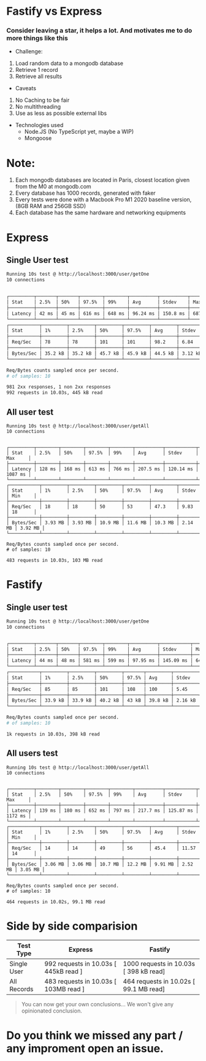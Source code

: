 # Fastify vs Express

### Consider leaving a star, it helps a lot. And motivates me to do more things like this

- Challenge: 

1. Load random data to a mongodb database
2. Retrieve 1 record
3. Retrieve all results

- Caveats

1. No Caching to be fair
2. No multithreading
3. Use as less as possible external libs


- Technologies used
  - Node.JS (No TypeScript yet, maybe a WIP)
  - Mongoose

# Note:
  1. Each mongodb databases are located in Paris, closest location given from the M0 at mongodb.com
  2. Every database has 1000 records, generated with faker
  3. Every tests were done with a Macbook Pro M1 2020 baseline version, (8GB RAM and 256GB SSD)
  4. Each database has the same hardware and networking equipments


# Express 

## Single User test
```bash
Running 10s test @ http://localhost:3000/user/getOne
10 connections


┌─────────┬───────┬───────┬────────┬────────┬──────────┬──────────┬────────┐
│ Stat    │ 2.5%  │ 50%   │ 97.5%  │ 99%    │ Avg      │ Stdev    │ Max    │
├─────────┼───────┼───────┼────────┼────────┼──────────┼──────────┼────────┤
│ Latency │ 42 ms │ 45 ms │ 616 ms │ 648 ms │ 96.24 ms │ 150.8 ms │ 687 ms │
└─────────┴───────┴───────┴────────┴────────┴──────────┴──────────┴────────┘
┌───────────┬─────────┬─────────┬─────────┬─────────┬─────────┬─────────┬─────────┐
│ Stat      │ 1%      │ 2.5%    │ 50%     │ 97.5%   │ Avg     │ Stdev   │ Min     │
├───────────┼─────────┼─────────┼─────────┼─────────┼─────────┼─────────┼─────────┤
│ Req/Sec   │ 78      │ 78      │ 101     │ 101     │ 98.2    │ 6.84    │ 78      │
├───────────┼─────────┼─────────┼─────────┼─────────┼─────────┼─────────┼─────────┤
│ Bytes/Sec │ 35.2 kB │ 35.2 kB │ 45.7 kB │ 45.9 kB │ 44.5 kB │ 3.12 kB │ 35.2 kB │
└───────────┴─────────┴─────────┴─────────┴─────────┴─────────┴─────────┴─────────┘

Req/Bytes counts sampled once per second.
# of samples: 10

981 2xx responses, 1 non 2xx responses
992 requests in 10.03s, 445 kB read
```

## All user test
```
Running 10s test @ http://localhost:3000/user/getAll
10 connections


┌─────────┬────────┬────────┬────────┬────────┬──────────┬───────────┬─────────┐
│ Stat    │ 2.5%   │ 50%    │ 97.5%  │ 99%    │ Avg      │ Stdev     │ Max     │
├─────────┼────────┼────────┼────────┼────────┼──────────┼───────────┼─────────┤
│ Latency │ 128 ms │ 168 ms │ 613 ms │ 766 ms │ 207.5 ms │ 120.14 ms │ 1087 ms │
└─────────┴────────┴────────┴────────┴────────┴──────────┴───────────┴─────────┘
┌───────────┬─────────┬─────────┬─────────┬─────────┬─────────┬─────────┬─────────┐
│ Stat      │ 1%      │ 2.5%    │ 50%     │ 97.5%   │ Avg     │ Stdev   │ Min     │
├───────────┼─────────┼─────────┼─────────┼─────────┼─────────┼─────────┼─────────┤
│ Req/Sec   │ 18      │ 18      │ 50      │ 53      │ 47.3    │ 9.83    │ 18      │
├───────────┼─────────┼─────────┼─────────┼─────────┼─────────┼─────────┼─────────┤
│ Bytes/Sec │ 3.93 MB │ 3.93 MB │ 10.9 MB │ 11.6 MB │ 10.3 MB │ 2.14 MB │ 3.92 MB │
└───────────┴─────────┴─────────┴─────────┴─────────┴─────────┴─────────┴─────────┘

Req/Bytes counts sampled once per second.
# of samples: 10

483 requests in 10.03s, 103 MB read
```

# Fastify
## Single user test

```bash
Running 10s test @ http://localhost:3000/user/getOne
10 connections


┌─────────┬───────┬───────┬────────┬────────┬──────────┬───────────┬────────┐
│ Stat    │ 2.5%  │ 50%   │ 97.5%  │ 99%    │ Avg      │ Stdev     │ Max    │
├─────────┼───────┼───────┼────────┼────────┼──────────┼───────────┼────────┤
│ Latency │ 44 ms │ 48 ms │ 581 ms │ 599 ms │ 97.95 ms │ 145.09 ms │ 643 ms │
└─────────┴───────┴───────┴────────┴────────┴──────────┴───────────┴────────┘
┌───────────┬─────────┬─────────┬─────────┬───────┬─────────┬─────────┬─────────┐
│ Stat      │ 1%      │ 2.5%    │ 50%     │ 97.5% │ Avg     │ Stdev   │ Min     │
├───────────┼─────────┼─────────┼─────────┼───────┼─────────┼─────────┼─────────┤
│ Req/Sec   │ 85      │ 85      │ 101     │ 108   │ 100     │ 5.45    │ 85      │
├───────────┼─────────┼─────────┼─────────┼───────┼─────────┼─────────┼─────────┤
│ Bytes/Sec │ 33.9 kB │ 33.9 kB │ 40.2 kB │ 43 kB │ 39.8 kB │ 2.16 kB │ 33.9 kB │
└───────────┴─────────┴─────────┴─────────┴───────┴─────────┴─────────┴─────────┘

Req/Bytes counts sampled once per second.
# of samples: 10

1k requests in 10.03s, 398 kB read
```
## All users test
```
Running 10s test @ http://localhost:3000/user/getAll
10 connections


┌─────────┬────────┬────────┬────────┬────────┬──────────┬───────────┬─────────┐
│ Stat    │ 2.5%   │ 50%    │ 97.5%  │ 99%    │ Avg      │ Stdev     │ Max     │
├─────────┼────────┼────────┼────────┼────────┼──────────┼───────────┼─────────┤
│ Latency │ 139 ms │ 180 ms │ 652 ms │ 797 ms │ 217.7 ms │ 125.87 ms │ 1172 ms │
└─────────┴────────┴────────┴────────┴────────┴──────────┴───────────┴─────────┘
┌───────────┬─────────┬─────────┬─────────┬─────────┬─────────┬─────────┬─────────┐
│ Stat      │ 1%      │ 2.5%    │ 50%     │ 97.5%   │ Avg     │ Stdev   │ Min     │
├───────────┼─────────┼─────────┼─────────┼─────────┼─────────┼─────────┼─────────┤
│ Req/Sec   │ 14      │ 14      │ 49      │ 56      │ 45.4    │ 11.57   │ 14      │
├───────────┼─────────┼─────────┼─────────┼─────────┼─────────┼─────────┼─────────┤
│ Bytes/Sec │ 3.06 MB │ 3.06 MB │ 10.7 MB │ 12.2 MB │ 9.91 MB │ 2.52 MB │ 3.05 MB │
└───────────┴─────────┴─────────┴─────────┴─────────┴─────────┴─────────┴─────────┘

Req/Bytes counts sampled once per second.
# of samples: 10

464 requests in 10.02s, 99.1 MB read
```

# Side by side comparision

| Test Type   | Express | Fastify |
|-------------|---------|---------|
| Single User | 992 requests in 10.03s [ 445kB read ] | 1000 requests in 10.03s [ 398 kB read]        |
| All Records | 483 requests in 10.03s [ 103MB read ] | 464 requests in 10.02s [ 99.1 MB read]        |


> You can now get your own conclusions... We won't give any opinionated conclusion.

# Do you think we missed any part / any improment open an issue.
